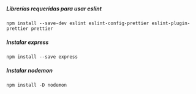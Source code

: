 ##### Librerías requeridas para usar eslint
```
npm install --save-dev eslint eslint-config-prettier eslint-plugin-prettier prettier
```

##### Instalar express
```
npm install --save express
```

##### Instalar nodemon
```
npm install -D nodemon
```
